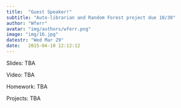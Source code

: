```yaml
---
title:  "Guest Speaker!"
subtitle: "Auto-librarian and Random Forest project due 10/30"
author: "Wferr"
avatar: "img/authors/wferr.png"
image: "img/16.jpg"
datestr: "Wed Mar 29"
date:   2015-04-10 12:12:12
---
```


Slides: TBA

Video: TBA

Homework: TBA

Projects: TBA
